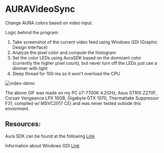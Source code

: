 # AURAVideoSync
Change AURA colors based on video input.

Logic behind the program: 
1. Take screenshot of the current video feed using Windows GDI (Graphic Design Interface)
2. Analyze the pixel color and compute the histogram
3. Set the color LEDs using AuraSDK based on the dominant color (currently the higher pixel count), but never turn off the LEDs just use a dimmer with light
4. Sleep thread for 100 ms so it won't overload the CPU

![video-demo](demo.gif)

The above GIF was made on my PC (i7-7700K 4.2GHz, Asus STRIX Z270F, Corsair Vengeance LPX 16GB, Gigabyte GTX 1070, Thermaltake Suppressor F31, compiled w/ MSVC2017 CE) and was never tested outside this enviorment.

## Resources:

Aura SDK can be found at the following [Link](https://www.asus.com/campaign/aura/us/SDK.html)

Information about Windows GDI [Link](https://docs.microsoft.com/en-us/windows/desktop/gdi/windows-gdi)

